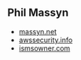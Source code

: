 ## Phil Massyn

* [massyn.net](https://www.massyn.net)
* [awssecurity.info](https://www.awssecurity.info)
* [ismsowner.com](https://www.ismsowner.com)
